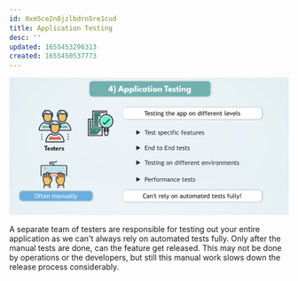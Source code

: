 ```yaml
---
id: 0xm5ce2n8jzlbdrn5re1cud
title: Application Testing
desc: ''
updated: 1655453296313
created: 1655450537773
---
```


![Application Testing](/assets/images/2022-06-17-12-58-42.png)

A separate team of testers are responsible for testing out your entire application as we can't always rely on automated tests fully. Only after the manual tests are done, can the feature get released. This may not be done by operations or the developers, but still this manual work slows down the release process considerably.
